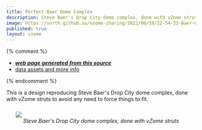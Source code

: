 ```yaml
---
title: Perfect Baer Dome Complex
description: Steve Baer's Drop City dome complex, done with vZome struts to avoid any need to force things to fit.
image: https://vorth.github.io/vzome-sharing/2022/06/19/22-54-33-Baer-dome-triplet-no-fudge/Baer-dome-triplet-no-fudge.png
published: true
layout: vzome
---
```


{% comment %}
 - [***web page generated from this source***](<https://vorth.github.io/vzome-sharing/2022/06/19/Baer-dome-triplet-no-fudge-22-54-33.html>)
 - [data assets and more info](<https://github.com/vorth/vzome-sharing/tree/main/2022/06/19/22-54-33-Baer-dome-triplet-no-fudge/>)
 
{% endcomment %}

This is a design reproducing Steve Baer's Drop City dome complex, done with vZome struts to avoid any need to force things to fit.

<figure style="margin: 5%">
  <vzome-viewer style="width: 100%; height: 60vh;"
      src="https://vorth.github.io/vzome-sharing/2022/06/19/22-54-33-Baer-dome-triplet-no-fudge/Baer-dome-triplet-no-fudge.vZome" >
    <img src="https://vorth.github.io/vzome-sharing/2022/06/19/22-54-33-Baer-dome-triplet-no-fudge/Baer-dome-triplet-no-fudge.png" />
  </vzome-viewer>
  <figcaption style="text-align: center; font-style: italic;">Steve Baer's Drop City dome complex, done with vZome struts</figcaption>
</figure>
    
